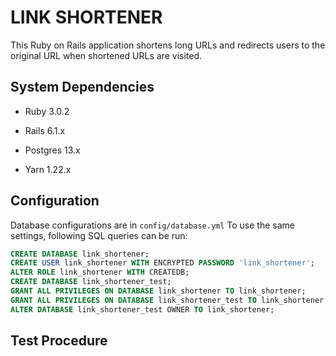 # LINK SHORTENER

This Ruby on Rails application shortens long URLs and redirects users to the original URL when shortened URLs are visited.

## System Dependencies

* Ruby 3.0.2

* Rails 6.1.x

* Postgres 13.x

* Yarn 1.22.x

## Configuration

Database configurations are in `config/database.yml`
To use the same settings, following SQL queries can be run:

```SQL
CREATE DATABASE link_shortener;
CREATE USER link_shortener WITH ENCRYPTED PASSWORD 'link_shortener';
ALTER ROLE link_shortener WITH CREATEDB;
CREATE DATABASE link_shortener_test;
GRANT ALL PRIVILEGES ON DATABASE link_shortener TO link_shortener;
GRANT ALL PRIVILEGES ON DATABASE link_shortener_test TO link_shortener;
ALTER DATABASE link_shortener_test OWNER TO link_shortener;
```

## Test Procedure

